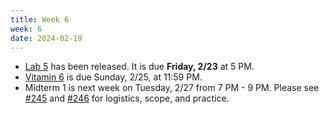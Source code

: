 ```yaml
---
title: Week 6
week: 6
date: 2024-02-19
---
```


- [Lab 5](https://data102.datahub.berkeley.edu/hub/user-redirect/git-pull?repo=https%3A%2F%2Fgithub.com%2Fds-102%2Fsp24-materials&urlpath=lab%2Ftree%2Fsp24-materials%2Flab%2Flab05%2Flab05.ipynb&branch=main) has been released. It is due **Friday, 2/23** at 5 PM.
- [Vitamin 6](https://www.gradescope.com/courses/711377/assignments/4144859) is due Sunday, 2/25, at 11:59 PM.
- Midterm 1 is next week on Tuesday, 2/27 from 7 PM - 9 PM. Please see [#245](https://edstem.org/us/courses/52891/discussion/4399175) and [#246](https://edstem.org/us/courses/52891/discussion/4399175) for logistics, scope, and practice.
